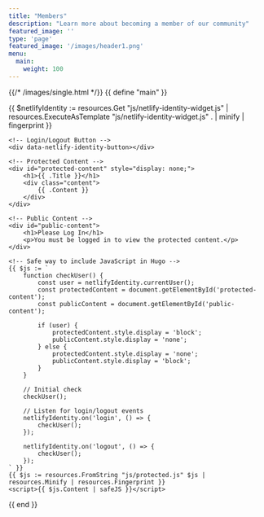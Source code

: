 ```yaml
---
title: "Members"
description: "Learn more about becoming a member of our community"
featured_image: ''
type: 'page'
featured_image: '/images/header1.png'
menu:
  main:
    weight: 100
---
```


{{/* /images/single.html */}}
{{ define "main" }}
<article class="members-only">
    <!-- Include Netlify Identity Widget in safe way for Hugo -->
    {{ $netlifyIdentity := resources.Get "js/netlify-identity-widget.js" | resources.ExecuteAsTemplate "js/netlify-identity-widget.js" . | minify | fingerprint }}
    <script src="https://identity.netlify.com/v1/netlify-identity-widget.js"></script>

    <!-- Login/Logout Button -->
    <div data-netlify-identity-button></div>

    <!-- Protected Content -->
    <div id="protected-content" style="display: none;">
        <h1>{{ .Title }}</h1>
        <div class="content">
            {{ .Content }}
        </div>
    </div>

    <!-- Public Content -->
    <div id="public-content">
        <h1>Please Log In</h1>
        <p>You must be logged in to view the protected content.</p>
    </div>

    <!-- Safe way to include JavaScript in Hugo -->
    {{ $js := `
        function checkUser() {
            const user = netlifyIdentity.currentUser();
            const protectedContent = document.getElementById('protected-content');
            const publicContent = document.getElementById('public-content');
            
            if (user) {
                protectedContent.style.display = 'block';
                publicContent.style.display = 'none';
            } else {
                protectedContent.style.display = 'none';
                publicContent.style.display = 'block';
            }
        }

        // Initial check
        checkUser();

        // Listen for login/logout events
        netlifyIdentity.on('login', () => {
            checkUser();
        });

        netlifyIdentity.on('logout', () => {
            checkUser();
        });
    ` }}
    {{ $js := resources.FromString "js/protected.js" $js | resources.Minify | resources.Fingerprint }}
    <script>{{ $js.Content | safeJS }}</script>
</article>
{{ end }}